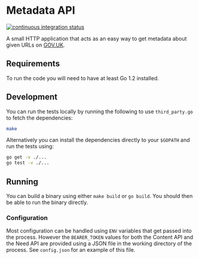 # Metadata API

[![continuous integration status](https://travis-ci.org/alphagov/metadata-api.svg?branch=master)](http://travis-ci.org/alphagov/metadata-api)

A small HTTP application that acts as an easy way to get metadata
about given URLs on [GOV.UK](https://www.gov.uk/).

## Requirements

To run the code you will need to have at least Go 1.2 installed.

## Development

You can run the tests locally by running the following to use
`third_party.go` to fetch the dependencies:

```bash
make
```

Alternatively you can install the dependencies directly to your
`$GOPATH` and run the tests using:

```bash
go get -v ./...
go test -v ./...
```

## Running

You can build a binary using either `make build` or `go build`. You
should then be able to run the binary directly.

### Configuration

Most configuration can be handled using `ENV` variables that get
passed into the process. However the `BEARER_TOKEN` values for both
the Content API and the Need API are provided using a JSON file in the
working directory of the process. See `config.json` for an example of
this file.
